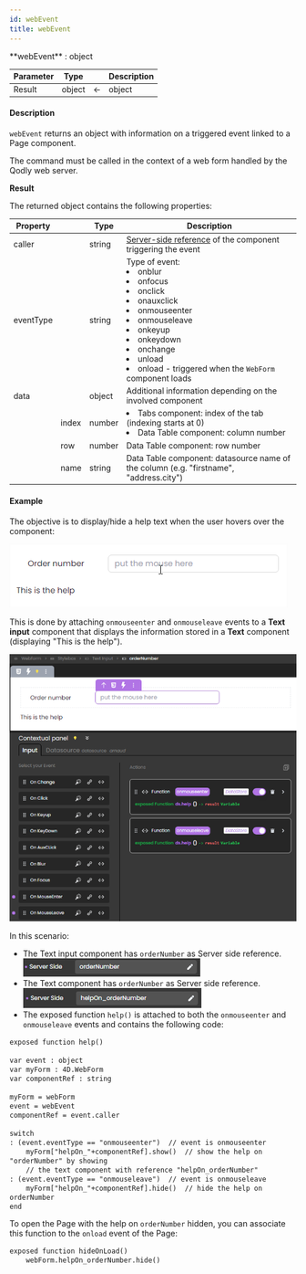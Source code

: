 ```yaml
---
id: webEvent
title: webEvent
---
```



<!-- REF #_command_.webEvent.Syntax -->**webEvent** : object<!-- END REF -->

<!-- REF #_command_.webEvent.Params -->
|Parameter|Type||Description|
|---------|--- |:---:|------|
|Result|object|<-| object
<!-- END REF -->

#### Description

`webEvent` <!-- REF #_command_.webEvent.Summary -->returns an object with information on a triggered event linked to a Page component<!-- END REF -->.

The command must be called in the context of a web form handled by the Qodly web server.

**Result**

The returned object contains the following properties:

| Property |  |Type| Description |
|----|---|----|----|
| caller |  |string| [Server-side reference](../../studio/pageLoaders/pageLoaderOverview.md#data-access-category) of the component triggering the event |
| eventType |  |string| Type of event:<li>onblur</li><li>onfocus</li><li>onclick</li><li>onauxclick</li><li>onmouseenter</li><li>onmouseleave</li><li>onkeyup</li><li>onkeydown</li><li>onchange</li><li>unload</li><li>onload - triggered when the `WebForm` component loads</li>|
| data	| |object|Additional information depending on the involved component|
| 	|index |number|<li>Tabs component: index of the tab (indexing starts at 0)</li><li>Data Table component: column number</li>|
| 	|row |number|Data Table component: row number |
| 	|name |string|Data Table component: datasource name of the column (e.g. "firstname", "address.city")|


#### Example

The objective is to display/hide a help text when the user hovers over the component:

![alt-text](img/web-event-2.png)

This is done by attaching `onmouseenter` and `onmouseleave` events to a **Text input** component that displays the information stored in a **Text** component (displaying "This is the help"). 

![alt-text](img/web-event-1.png)

In this scenario: 

* The Text input component has `orderNumber` as Server side reference.
	![alt-text](img/web-event-3.png)
* The Text component has `orderNumber` as Server side reference.
	![alt-text](img/web-event-4.png)
* The exposed function `help()` is attached to both the `onmouseenter` and `onmouseleave` events and contains the following code: 

```qs
exposed function help()

var event : object
var myForm : 4D.WebForm
var componentRef : string

myForm = webForm
event = webEvent
componentRef = event.caller

switch 
: (event.eventType == "onmouseenter")  // event is onmouseenter 
	myForm["helpOn_"+componentRef].show()  // show the help on "orderNumber" by showing  
	// the text component with reference "helpOn_orderNumber" 
: (event.eventType == "onmouseleave")  // event is onmouseleave 
 	myForm["helpOn_"+componentRef].hide()  // hide the help on orderNumber
end 

```

To open the Page with the help on `orderNumber` hidden, you can associate this function to the `onload` event of the Page:

```qs
exposed function hideOnLoad()
	webForm.helpOn_orderNumber.hide()
```
